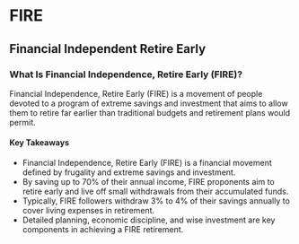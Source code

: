 # FIRE
## Financial Independent Retire Early

###  What Is Financial Independence, Retire Early (FIRE)?
Financial Independence, Retire Early (FIRE) is a movement of people devoted to a program of extreme savings and investment that aims to allow them to retire far earlier than traditional budgets and retirement plans would permit.

#### Key Takeaways
- Financial Independence, Retire Early (FIRE) is a financial movement defined by frugality and extreme savings and investment.
- By saving up to 70% of their annual income, FIRE proponents aim to retire early and live off small withdrawals from their accumulated funds.
- Typically, FIRE followers withdraw 3% to 4% of their savings annually to cover living expenses in retirement.
- Detailed planning, economic discipline, and wise investment are key components in achieving a FIRE retirement.

 
